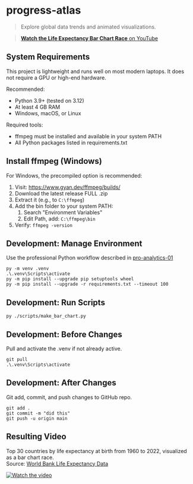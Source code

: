 # progress-atlas

> Explore global data trends and animated visualizations.

> [**Watch the Life Expectancy Bar Chart Race** on YouTube](https://youtu.be/Kn0M-vOGjjI)

## System Requirements
This project is lightweight and runs well on most modern laptops. It does not require a GPU or high-end hardware.

Recommended:
- Python 3.9+ (tested on 3.12)
- At least 4 GB RAM
- Windows, macOS, or Linux

Required tools:
- ffmpeg must be installed and available in your system PATH
- All Python packages listed in requirements.txt

## Install ffmpeg (Windows)

For Windows, the precompiled option is recommended:

1. Visit: https://www.gyan.dev/ffmpeg/builds/
2. Download the latest release FULL .zip
3. Extract it (e.g., to `C:\ffmpeg`)
4. Add the bin folder to your system PATH: 
   1. Search "Environment Variables"
   2. Edit Path, add: `C:\ffmpeg\bin`
5. Verify:  `ffmpeg -version`


## Development: Manage Environment

Use the professional Python workflow described in [pro-analytics-01](https://github.com/denisecase/pro-analytics-01)

```shell
py -m venv .venv
.\.venv\Scripts\activate
py -m pip install --upgrade pip setuptools wheel
py -m pip install --upgrade -r requirements.txt --timeout 100
```

## Development: Run Scripts

```shell
py ./scripts/make_bar_chart.py
```

## Development: Before Changes

Pull and activate the .venv if not already active.

```shell
git pull
.\.venv\Scripts\activate
```

## Development: After Changes

Git add, commit, and push changes to GitHub repo.

```shell
git add .
git commit -m "did this"
git push -u origin main
```

## Resulting Video

Top 30 countries by life expectancy at birth from 1960 to 2022, visualized as a bar chart race.  
Source: [World Bank Life Expectancy Data](https://data.worldbank.org/indicator/SP.DYN.LE00.IN)

[![Watch the video](https://img.youtube.com/vi/Kn0M-vOGjjI/hqdefault.jpg)](https://youtu.be/Kn0M-vOGjjI)


